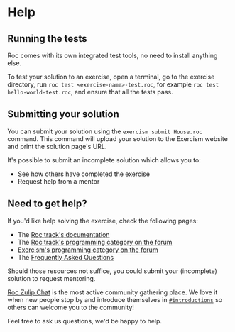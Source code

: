 # Help

## Running the tests

Roc comes with its own integrated test tools, no need to install anything else.

To test your solution to an exercise, open a terminal, go to the exercise directory, run `roc test <exercise-name>-test.roc`, for example `roc test hello-world-test.roc`, and ensure that all the tests pass.

## Submitting your solution

You can submit your solution using the `exercism submit House.roc` command.
This command will upload your solution to the Exercism website and print the solution page's URL.

It's possible to submit an incomplete solution which allows you to:

- See how others have completed the exercise
- Request help from a mentor

## Need to get help?

If you'd like help solving the exercise, check the following pages:

- The [Roc track's documentation](https://exercism.org/docs/tracks/roc)
- The [Roc track's programming category on the forum](https://forum.exercism.org/c/programming/roc)
- [Exercism's programming category on the forum](https://forum.exercism.org/c/programming/5)
- The [Frequently Asked Questions](https://exercism.org/docs/using/faqs)

Should those resources not suffice, you could submit your (incomplete) solution to request mentoring.

[Roc Zulip Chat](https://roc.zulipchat.com/) is the most active community gathering place.
We love it when new people stop by and introduce themselves in [`#introductions`](https://roc.zulipchat.com/#narrow/stream/387892-introductions) so others can welcome you to the community!

Feel free to ask us questions, we'd be happy to help.